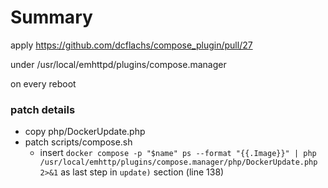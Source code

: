 # Summary

apply https://github.com/dcflachs/compose_plugin/pull/27

under /usr/local/emhttpd/plugins/compose.manager 

on every reboot

### patch details

* copy php/DockerUpdate.php
* patch scripts/compose.sh
  * insert `docker compose -p "$name" ps --format "{{.Image}}" | php /usr/local/emhttp/plugins/compose.manager/php/DockerUpdate.php 2>&1` as last step in `update)` section (line 138)
